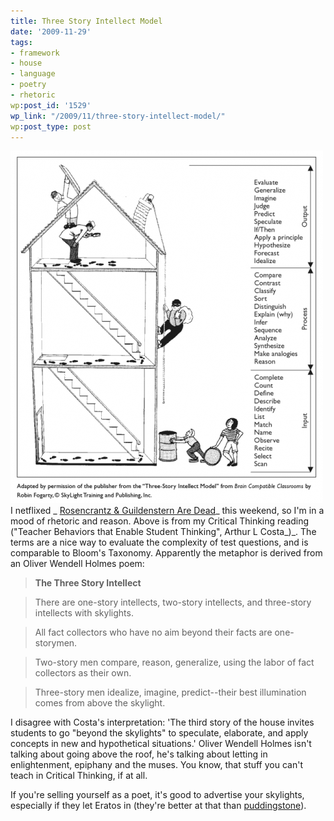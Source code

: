 ```yaml
---
title: Three Story Intellect Model
date: '2009-11-29'
tags:
- framework
- house
- language
- poetry
- rhetoric
wp:post_id: '1529'
wp_link: "/2009/11/three-story-intellect-model/"
wp:post_type: post
---
```


[ ![Three Story Intellect](2009-11-29-Three-Story-Intellect-Model/three-story1-500x564.png "Three Story Intellect") ](2009-11-29-Three-Story-Intellect-Model/three-story1.png)I netflixed _ [Rosencrantz & Guildenstern Are Dead](http://en.wikipedia.org/wiki/Rosencrantz_%26_Guildenstern_Are_Dead_%28film%29)_ this weekend, so I'm in a mood of rhetoric and reason. Above is from my Critical Thinking reading ("Teacher Behaviors that Enable Student Thinking", Arthur L Costa_)_. The terms are a nice way to evaluate the complexity of test questions, and is comparable to Bloom's Taxonomy. Apparently the metaphor is derived from an Oliver Wendell Holmes poem:

> **The Three Story Intellect**

>

> There are one-story intellects, two-story intellects, and three-story intellects with skylights.

>

> All fact collectors who have no aim beyond their facts are one-storymen.

>

> Two-story men compare, reason, generalize, using the labor of fact collectors as their own.

>

> Three-story men idealize, imagine, predict--their best illumination comes from above the skylight.

I disagree with Costa's interpretation: 'The third story of the house invites students to go "beyond the skylights" to speculate, elaborate, and apply concepts in new and hypothetical situations.' Oliver Wendell Holmes isn't talking about going above the roof, he's talking about letting in enlightenment, epiphany and the muses. You know, that stuff you can't teach in Critical Thinking, if at all.

If you're selling yourself as a poet, it's good to advertise your skylights, especially if they let Eratos in (they're better at that than [puddingstone](http://www.island94.org/2007/10/puddingstone/)).
